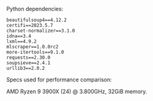 Python dependencies:

```
beautifulsoup4==4.12.2
certifi==2023.5.7
charset-normalizer==3.1.0
idna==3.4
lxml==4.9.2
mlscraper==1.0.0rc2
more-itertools==9.1.0
requests==2.30.0
soupsieve==2.4.1
urllib3==2.0.2
```

Specs used for performance comparison:

AMD Ryzen 9 3900X (24) @ 3.800GHz, 32GiB memory.
